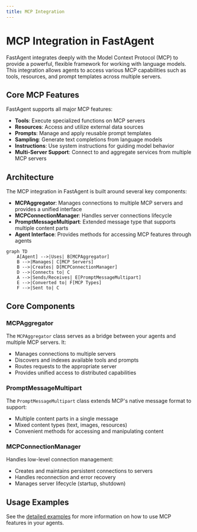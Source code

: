 ```yaml
---
title: MCP Integration
---
```


# MCP Integration in FastAgent

FastAgent integrates deeply with the Model Context Protocol (MCP) to provide a powerful, flexible framework for working with language models. This integration allows agents to access various MCP capabilities such as tools, resources, and prompt templates across multiple servers.

## Core MCP Features

FastAgent supports all major MCP features:

- **Tools**: Execute specialized functions on MCP servers
- **Resources**: Access and utilize external data sources
- **Prompts**: Manage and apply reusable prompt templates
- **Sampling**: Generate text completions from language models
- **Instructions**: Use system instructions for guiding model behavior
- **Multi-Server Support**: Connect to and aggregate services from multiple MCP servers

## Architecture

The MCP integration in FastAgent is built around several key components:

- **MCPAggregator**: Manages connections to multiple MCP servers and provides a unified interface
- **MCPConnectionManager**: Handles server connections lifecycle
- **PromptMessageMultipart**: Extended message type that supports multiple content parts
- **Agent Interface**: Provides methods for accessing MCP features through agents

```mermaid
graph TD
    A[Agent] -->|Uses| B[MCPAggregator]
    B -->|Manages| C[MCP Servers]
    B -->|Creates| D[MCPConnectionManager]
    D -->|Connects to| C
    A -->|Sends/Receives| E[PromptMessageMultipart]
    E -->|Converted to| F[MCP Types]
    F -->|Sent to| C
```

## Core Components

### MCPAggregator

The `MCPAggregator` class serves as a bridge between your agents and multiple MCP servers. It:

- Manages connections to multiple servers
- Discovers and indexes available tools and prompts
- Routes requests to the appropriate server
- Provides unified access to distributed capabilities

### PromptMessageMultipart

The `PromptMessageMultipart` class extends MCP's native message format to support:

- Multiple content parts in a single message
- Mixed content types (text, images, resources)
- Convenient methods for accessing and manipulating content

### MCPConnectionManager

Handles low-level connection management:

- Creates and maintains persistent connections to servers
- Handles reconnection and error recovery
- Manages server lifecycle (startup, shutdown)

## Usage Examples

See the [detailed examples](./examples.md) for more information on how to use MCP features in your agents.